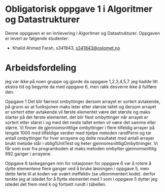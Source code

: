# Obligatorisk oppgave 1 i Algoritmer og Datastrukturer

Denne oppgaven er en innlevering i Algoritmer og Datastrukturer. 
Oppgaven er levert av følgende studenter:
* Khalid Ahmed Farah, s341843, s341843@oslomet.no

# Arbeidsfordeling
jeg var ikke på noen gruppe og gjorde da oppgave 1,2,3,4,5,7. jeg hadde litt ekstra tid og begynte da med oppgave 6, men
rakk desverre ikke å fullføre den.

Oppgave 1
Det blir færrest ombyttinger dersom arrayet er sortert avtakende, på grunn av at funksjonen maks leter etter største
tallet og dersom arrayet er sortert etter avtakende vil første elementet være det største og maks starter på det første elementet.
det blir flest ombyttinger når arrayet er sortert etter størst i og med det neste tallet enten vil være det samme eller større.
Vi finner de gjennomsnittlige ombyttinger i flere tilfeldig arrayer på lengde 1000 med tilfeldige verdier med hjelpe
metoden randPerm og tar antall ombyttinger for hver arrayene og delte resultatet med antall arrayer brukt
metode står i oblig1UnitTest og heter gjennomsnittligOmbyttninger. Vi får som svar fra programkoden at maks metoden
ombytter gjennomsnittlig 992 ganger i arrayene.

Oppgave 6
tankegangen min for rotasjonen for oppgave 6 var å rotere å dytte elementene flere ganger ved å bruke løsningen i
oppgave 5, men dette førte til at koden var svært ineffektiv (se utkommentert kode). derfor tenkte jeg at istedet for
å flytte elementet med 1 som i oppgave 5 dytter jeg istedet det frem med k og fortsett rundt i tabellen.
 
